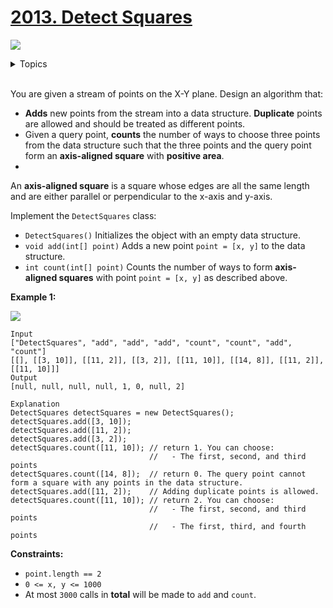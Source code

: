 # [2013. Detect Squares](https://leetcode-cn.com/problems/detect-squares/)

![](https://img.shields.io/badge/Difficulty-Medium-F8AF40.svg)

<details>
<summary>Topics</summary>

* [`Array`](https://leetcode.com/tag/array/)
* [`Hash Table`](https://leetcode.com/tag/hash-table/)


</details>
<br />

You are given a stream of points on the X-Y plane. Design an algorithm that:

 + **Adds** new points from the stream into a data structure. **Duplicate** points are allowed and should be treated as different points.
 + Given a query point, **counts** the number of ways to choose three points from the data structure such that the three points and the query point form an **axis-aligned square** with **positive area**.
 + 
An **axis-aligned square** is a square whose edges are all the same length and are either parallel or perpendicular to the x-axis and y-axis.

Implement the `DetectSquares` class:

 + `DetectSquares()` Initializes the object with an empty data structure.
 + `void add(int[] point)` Adds a new point `point = [x, y]` to the data structure.
 + `int count(int[] point)` Counts the number of ways to form **axis-aligned squares** with point `point = [x, y]` as described above.

**Example 1:**

![](https://assets.leetcode.com/uploads/2021/09/01/image.png)

```
Input
["DetectSquares", "add", "add", "add", "count", "count", "add", "count"]
[[], [[3, 10]], [[11, 2]], [[3, 2]], [[11, 10]], [[14, 8]], [[11, 2]], [[11, 10]]]
Output
[null, null, null, null, 1, 0, null, 2]

Explanation
DetectSquares detectSquares = new DetectSquares();
detectSquares.add([3, 10]);
detectSquares.add([11, 2]);
detectSquares.add([3, 2]);
detectSquares.count([11, 10]); // return 1. You can choose:
                               //   - The first, second, and third points
detectSquares.count([14, 8]);  // return 0. The query point cannot form a square with any points in the data structure.
detectSquares.add([11, 2]);    // Adding duplicate points is allowed.
detectSquares.count([11, 10]); // return 2. You can choose:
                               //   - The first, second, and third points
                               //   - The first, third, and fourth points
```

**Constraints:**

 + `point.length == 2`
 + `0 <= x, y <= 1000`
 + At most `3000` calls in **total** will be made to `add` and `count`.
